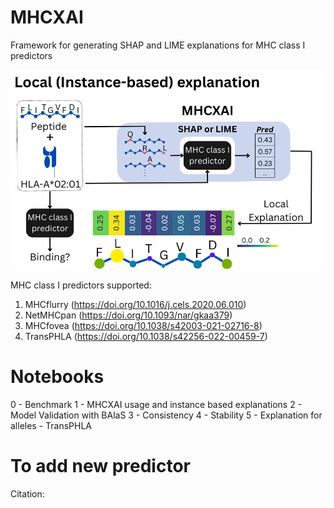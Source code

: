 # MHCXAI
Framework for generating SHAP and LIME explanations for MHC class I predictors

<p align="center"><img src="figures/MHCXAI.png" alt="" width="800"></p>

MHC class I predictors supported:
1. MHCflurry (https://doi.org/10.1016/j.cels.2020.06.010)
2. NetMHCpan (https://doi.org/10.1093/nar/gkaa379)
3. MHCfovea (https://doi.org/10.1038/s42003-021-02716-8)
4. TransPHLA (https://doi.org/10.1038/s42256-022-00459-7)

# Notebooks
0 - Benchmark
1 - MHCXAI usage and instance based explanations
2 - Model Validation with BAlaS
3 - Consistency
4 - Stability
5 - Explanation for alleles - TransPHLA

# To add new predictor


Citation:
```bibtex
```


